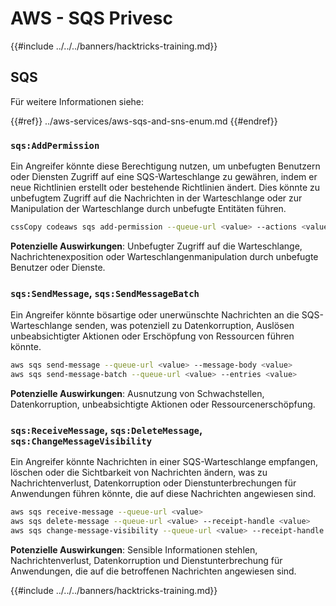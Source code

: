 # AWS - SQS Privesc

{{#include ../../../banners/hacktricks-training.md}}

## SQS

Für weitere Informationen siehe:

{{#ref}}
../aws-services/aws-sqs-and-sns-enum.md
{{#endref}}

### `sqs:AddPermission`

Ein Angreifer könnte diese Berechtigung nutzen, um unbefugten Benutzern oder Diensten Zugriff auf eine SQS-Warteschlange zu gewähren, indem er neue Richtlinien erstellt oder bestehende Richtlinien ändert. Dies könnte zu unbefugtem Zugriff auf die Nachrichten in der Warteschlange oder zur Manipulation der Warteschlange durch unbefugte Entitäten führen.
```bash
cssCopy codeaws sqs add-permission --queue-url <value> --actions <value> --aws-account-ids <value> --label <value>
```
**Potenzielle Auswirkungen**: Unbefugter Zugriff auf die Warteschlange, Nachrichtenexposition oder Warteschlangenmanipulation durch unbefugte Benutzer oder Dienste.

### `sqs:SendMessage`, `sqs:SendMessageBatch`

Ein Angreifer könnte bösartige oder unerwünschte Nachrichten an die SQS-Warteschlange senden, was potenziell zu Datenkorruption, Auslösen unbeabsichtigter Aktionen oder Erschöpfung von Ressourcen führen könnte.
```bash
aws sqs send-message --queue-url <value> --message-body <value>
aws sqs send-message-batch --queue-url <value> --entries <value>
```
**Potenzielle Auswirkungen**: Ausnutzung von Schwachstellen, Datenkorruption, unbeabsichtigte Aktionen oder Ressourcenerschöpfung.

### `sqs:ReceiveMessage`, `sqs:DeleteMessage`, `sqs:ChangeMessageVisibility`

Ein Angreifer könnte Nachrichten in einer SQS-Warteschlange empfangen, löschen oder die Sichtbarkeit von Nachrichten ändern, was zu Nachrichtenverlust, Datenkorruption oder Dienstunterbrechungen für Anwendungen führen könnte, die auf diese Nachrichten angewiesen sind.
```bash
aws sqs receive-message --queue-url <value>
aws sqs delete-message --queue-url <value> --receipt-handle <value>
aws sqs change-message-visibility --queue-url <value> --receipt-handle <value> --visibility-timeout <value>
```
**Potenzielle Auswirkungen**: Sensible Informationen stehlen, Nachrichtenverlust, Datenkorruption und Dienstunterbrechung für Anwendungen, die auf die betroffenen Nachrichten angewiesen sind.

{{#include ../../../banners/hacktricks-training.md}}
